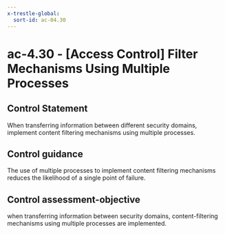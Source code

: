 ```yaml
---
x-trestle-global:
  sort-id: ac-04.30
---
```


# ac-4.30 - \[Access Control\] Filter Mechanisms Using Multiple Processes

## Control Statement

When transferring information between different security domains, implement content filtering mechanisms using multiple processes.

## Control guidance

The use of multiple processes to implement content filtering mechanisms reduces the likelihood of a single point of failure.

## Control assessment-objective

when transferring information between security domains, content-filtering mechanisms using multiple processes are implemented.
